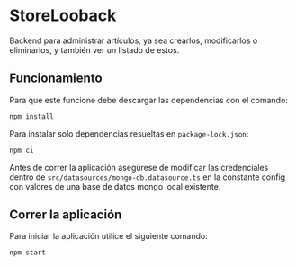 # StoreLooback

Backend para administrar artículos, ya sea crearlos, modificarlos o eliminarlos, y también ver un listado de estos.

## Funcionamiento

Para que este funcione debe descargar las dependencias con el comando:

```sh
npm install
```

Para instalar solo dependencias resueltas en `package-lock.json`:

```sh
npm ci
```
Antes de correr la aplicación asegúrese de modificar las credenciales dentro de `src/datasources/mongo-db.datasource.ts` en la constante config con valores de una base de datos mongo local existente.

## Correr la aplicación

Para iniciar la aplicación utilice el siguiente comando: 

```sh
npm start
```
